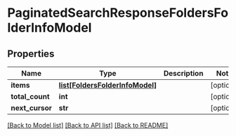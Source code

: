 # PaginatedSearchResponseFoldersFolderInfoModel

## Properties
Name | Type | Description | Notes
------------ | ------------- | ------------- | -------------
**items** | [**list[FoldersFolderInfoModel]**](FoldersFolderInfoModel.md) |  | [optional] 
**total_count** | **int** |  | [optional] 
**next_cursor** | **str** |  | [optional] 

[[Back to Model list]](../README.md#documentation-for-models) [[Back to API list]](../README.md#documentation-for-api-endpoints) [[Back to README]](../README.md)


